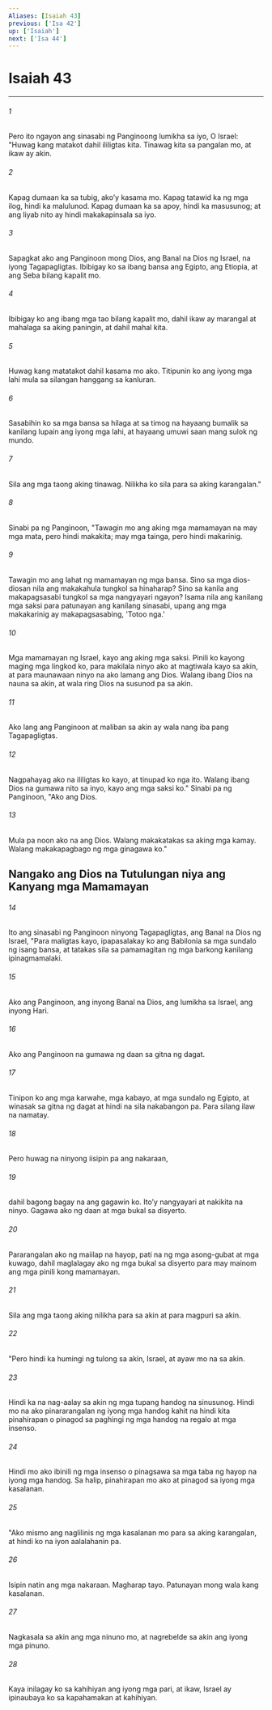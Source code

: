 ```yaml
---
Aliases: [Isaiah 43]
previous: ['Isa 42']
up: ['Isaiah']
next: ['Isa 44']
---
```

# Isaiah 43

***

###### 1
Pero ito ngayon ang sinasabi ng Panginoong lumikha sa iyo, O Israel: "Huwag kang matakot dahil ililigtas kita. Tinawag kita sa pangalan mo, at ikaw ay akin. 

###### 2
Kapag dumaan ka sa tubig, akoʼy kasama mo. Kapag tatawid ka ng mga ilog, hindi ka malulunod. Kapag dumaan ka sa apoy, hindi ka masusunog; at ang liyab nito ay hindi makakapinsala sa iyo. 

###### 3
Sapagkat ako ang Panginoon mong Dios, ang Banal na Dios ng Israel, na iyong Tagapagligtas. Ibibigay ko sa ibang bansa ang Egipto, ang Etiopia, at ang Seba bilang kapalit mo. 

###### 4
Ibibigay ko ang ibang mga tao bilang kapalit mo, dahil ikaw ay marangal at mahalaga sa aking paningin, at dahil mahal kita. 

###### 5
Huwag kang matatakot dahil kasama mo ako. Titipunin ko ang iyong mga lahi mula sa silangan hanggang sa kanluran. 

###### 6
Sasabihin ko sa mga bansa sa hilaga at sa timog na hayaang bumalik sa kanilang lupain ang iyong mga lahi, at hayaang umuwi saan mang sulok ng mundo. 

###### 7
Sila ang mga taong aking tinawag. Nilikha ko sila para sa aking karangalan." 

###### 8
Sinabi pa ng Panginoon, "Tawagin mo ang aking mga mamamayan na may mga mata, pero hindi makakita; may mga tainga, pero hindi makarinig. 

###### 9
Tawagin mo ang lahat ng mamamayan ng mga bansa. Sino sa mga dios-diosan nila ang makakahula tungkol sa hinaharap? Sino sa kanila ang makapagsasabi tungkol sa mga nangyayari ngayon? Isama nila ang kanilang mga saksi para patunayan ang kanilang sinasabi, upang ang mga makakarinig ay makapagsasabing, 'Totoo nga.' 

###### 10
Mga mamamayan ng Israel, kayo ang aking mga saksi. Pinili ko kayong maging mga lingkod ko, para makilala ninyo ako at magtiwala kayo sa akin, at para maunawaan ninyo na ako lamang ang Dios. Walang ibang Dios na nauna sa akin, at wala ring Dios na susunod pa sa akin. 

###### 11
Ako lang ang Panginoon at maliban sa akin ay wala nang iba pang Tagapagligtas. 

###### 12
Nagpahayag ako na ililigtas ko kayo, at tinupad ko nga ito. Walang ibang Dios na gumawa nito sa inyo, kayo ang mga saksi ko." Sinabi pa ng Panginoon, "Ako ang Dios. 

###### 13
Mula pa noon ako na ang Dios. Walang makakatakas sa aking mga kamay. Walang makakapagbago ng mga ginagawa ko." 

## Nangako ang Dios na Tutulungan niya ang Kanyang mga Mamamayan 

###### 14
Ito ang sinasabi ng Panginoon ninyong Tagapagligtas, ang Banal na Dios ng Israel, "Para maligtas kayo, ipapasalakay ko ang Babilonia sa mga sundalo ng isang bansa, at tatakas sila sa pamamagitan ng mga barkong kanilang ipinagmamalaki. 

###### 15
Ako ang Panginoon, ang inyong Banal na Dios, ang lumikha sa Israel, ang inyong Hari. 

###### 16
Ako ang Panginoon na gumawa ng daan sa gitna ng dagat. 

###### 17
Tinipon ko ang mga karwahe, mga kabayo, at mga sundalo ng Egipto, at winasak sa gitna ng dagat at hindi na sila nakabangon pa. Para silang ilaw na namatay. 

###### 18
Pero huwag na ninyong iisipin pa ang nakaraan, 

###### 19
dahil bagong bagay na ang gagawin ko. Itoʼy nangyayari at nakikita na ninyo. Gagawa ako ng daan at mga bukal sa disyerto. 

###### 20
Pararangalan ako ng maiilap na hayop, pati na ng mga asong-gubat at mga kuwago, dahil maglalagay ako ng mga bukal sa disyerto para may mainom ang mga pinili kong mamamayan. 

###### 21
Sila ang mga taong aking nilikha para sa akin at para magpuri sa akin. 

###### 22
"Pero hindi ka humingi ng tulong sa akin, Israel, at ayaw mo na sa akin. 

###### 23
Hindi ka na nag-aalay sa akin ng mga tupang handog na sinusunog. Hindi mo na ako pinararangalan ng iyong mga handog kahit na hindi kita pinahirapan o pinagod sa paghingi ng mga handog na regalo at mga insenso. 

###### 24
Hindi mo ako ibinili ng mga insenso o pinagsawa sa mga taba ng hayop na iyong mga handog. Sa halip, pinahirapan mo ako at pinagod sa iyong mga kasalanan. 

###### 25
"Ako mismo ang naglilinis ng mga kasalanan mo para sa aking karangalan, at hindi ko na iyon aalalahanin pa. 

###### 26
Isipin natin ang mga nakaraan. Magharap tayo. Patunayan mong wala kang kasalanan. 

###### 27
Nagkasala sa akin ang mga ninuno mo, at nagrebelde sa akin ang iyong mga pinuno. 

###### 28
Kaya inilagay ko sa kahihiyan ang iyong mga pari, at ikaw, Israel ay ipinaubaya ko sa kapahamakan at kahihiyan.
